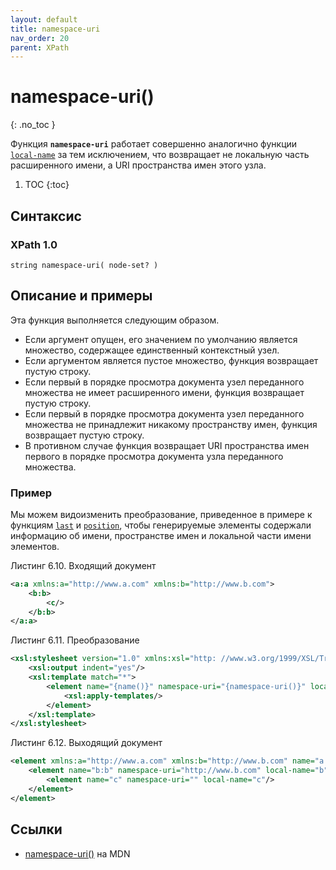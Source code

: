 ```yaml
---
layout: default
title: namespace-uri
nav_order: 20
parent: XPath
---
```


<!-- prettier-ignore-start -->
# namespace-uri()
{: .no_toc }
<!-- prettier-ignore-end -->

Функция **`namespace-uri`** работает совершенно аналогично функции [`local-name`](/xpath/local-name/) за тем исключением, что возвращает не локальную часть расширенного имени, a URI пространства имен этого узла.

<!-- prettier-ignore -->
1. TOC
{:toc}

## Синтаксис

### XPath 1.0

```
string namespace-uri( node-set? )
```

## Описание и примеры

Эта функция выполняется следующим образом.

- Если аргумент опущен, его значением по умолчанию является множество, содержащее единственный контекстный узел.
- Если аргументом является пустое множество, функция возвращает пустую строку.
- Если первый в порядке просмотра документа узел переданного множества не имеет расширенного имени, функция возвращает пустую строку.
- Если первый в порядке просмотра документа узел переданного множества не принадлежит никакому пространству имен, функция возвращает пустую строку.
- В противном случае функция возвращает URI пространства имен первого в порядке просмотра документа узла переданного множества.

### Пример

Мы можем видоизменить преобразование, приведенное в примере к функциям [`last`](/xpath/last/) и [`position`](/xpath/position/), чтобы генерируемые элементы содержали информацию об имени, пространстве имен и локальной части имени элементов.

Листинг 6.10. Входящий документ

```xml
<a:a xmlns:a="http://www.a.com" xmlns:b="http://www.b.com">
    <b:b>
        <c/>
    </b:b>
</a:a>
```

Листинг 6.11. Преобразование

```xml
<xsl:stylesheet version="1.0" xmlns:xsl="http: //www.w3.org/1999/XSL/Transform" xmlns:a="http://www.a.com" xmlns:b="http://www.b.com">
    <xsl:output indent="yes"/>
    <xsl:template match="*">
        <element name="{name()}" namespace-uri="{namespace-uri()}" local-name="{local-name()}">
            <xsl:apply-templates/>
        </element>
    </xsl:template>
</xsl:stylesheet>
```

Листинг 6.12. Выходящий документ

```xml
<element xmlns:a="http://www.a.com" xmlns:b="http://www.b.com" name="a:a" namespace-uri="http://www.a.com" local-name="a">
    <element name="b:b" namespace-uri="http://www.b.com" local-name="b">
        <element name="c" namespace-uri="" local-name="c"/>
    </element>
</element>
```

## Ссылки

- [namespace-uri()](https://developer.mozilla.org/en-US/docs/Web/XPath/Functions/namespace-uri) на MDN
